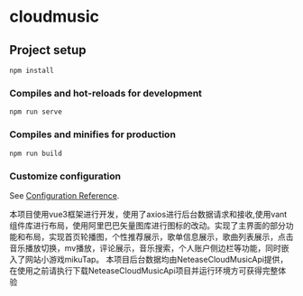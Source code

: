 # cloudmusic

## Project setup
```
npm install
```

### Compiles and hot-reloads for development
```
npm run serve
```

### Compiles and minifies for production
```
npm run build
```

### Customize configuration
See [Configuration Reference](https://cli.vuejs.org/config/).

本项目使用vue3框架进行开发，使用了axios进行后台数据请求和接收,使用vant组件库进行布局，使用阿里巴巴矢量图库进行图标的改动。实现了主界面的部分功能和布局，实现首页轮播图，个性推荐展示，歌单信息展示，歌曲列表展示，点击音乐播放切换，mv播放，评论展示，音乐搜索，个人账户侧边栏等功能，同时嵌入了网站小游戏mikuTap。
本项目后台数据均由NeteaseCloudMusicApi提供，在使用之前请执行下载NeteaseCloudMusicApi项目并运行环境方可获得完整体验

